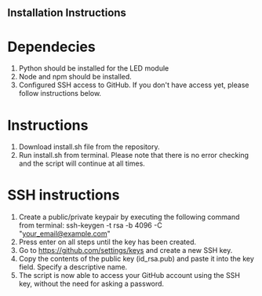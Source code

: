 ## Installation Instructions

# Dependecies
1. Python should be installed for the LED module
2. Node and npm should be installed.
3. Configured SSH access to GitHub. If you don't have access yet, please follow instructions below.

# Instructions
1. Download install.sh file from the repository.
2. Run install.sh from terminal. Please note that there is no error checking and the script will continue at all times.

# SSH instructions
1. Create a public/private keypair by executing the following command from terminal: ssh-keygen -t rsa -b 4096 -C "your_email@example.com"
2. Press enter on all steps until the key has been created.
3. Go to https://github.com/settings/keys and create a new SSH key.
4. Copy the contents of the public key (id_rsa.pub) and paste it into the key field. Specify a descriptive name.
5. The script is now able to access your GitHub account using the SSH key, without the need for asking a password.
